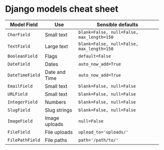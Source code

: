 # Django models cheat sheet

| Model Field     | Use               | Sensible defaults                 |
|-----------------|-------------------|-----------------------------------|
| `CharField`     | Small text        | `blank=False, null=False, max_length=150` |
| `TextField`     | Large text        | `blank=False, null=False, max_length=150` |
| `BooleanField`  | Flags             | `default=False`                   |
| `DateField`     | Dates             | `auto_now_add=True`               |
| `DateTimeField` | Date and Time     | `auto_now_add=True`               |
| `EmailField`    | Small text        | `blank=False, null=False`         |
| `URLField`      | Small text        | `blank=False, null=False`         |
| `IntegerField`  | Numbers           | `blank=False, null=False`         |
| `SlugField`     | Slug strings      | `blank=False, null=False`         |
| `ImageField`    | Image uploads     | `null=False`                      |
| `FileField`     | File uploads      | `upload_to='uploads/'`            |
| `FilePathField` | File paths        | `path='/path/to/'`                |
